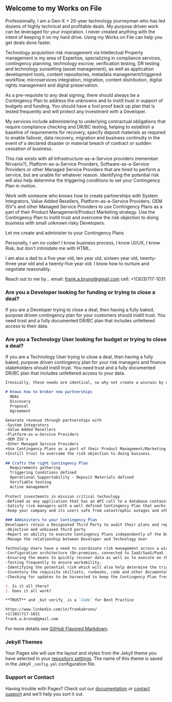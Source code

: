 ## Welcome to my Works on File

Professionally, I am a Gen-X > 20-year technology journeyman who has led dozens of highly technical and profitable deals.  My purpose driven work can be leveraged for your inspiration. I never created anything with the intent of keeping it on my hard drive. Using my Works on File can help you get deals done faster. 

Technology acquisition risk management via Intellectual Property management is my area of Expertise, specializing in compliance services, contingency planning, technology escrow, verification testing, DR testing and technology sunsetting (asset management), as well as application development tools, content repositories, metadata management/triggered workflow, microservices integration, migration, content distribution, digital rights management and digital preservation.
 
As a pre-requisite to any deal signing, there should always be a Contingency Plan to address the unknowns and to instill trust in support of budgets and funding. You should have a fool proof back up plan that is tested frequently and will protect any investment with a Developer. 

My services include administering to underlying contractual obligations that require compliance checking and DR/BC testing, helping to establish a baseline of requirements for recovery, specify deposit materials as required to enable failover, data recovery, migration and business continuity in the event of a declared disaster or material breach of contract or sudden cessation of business. 

This risk exists with all Infrastructure-as-a-Service providers (remember Nirvanix?), Platform-as-a-Service Providers, Software-as-a-Service Providers or other Managed Service Providers that are hired to perform a service, but are unable for whatever reason. Identifying the potential risk will also help determine the triggering conditions to set your Contingency Plan in motion.  

Work with someone who knows how to create partnerships with System Integrators, Value Added Resellers, Platform-as-a-Service Providers, OEM ISV's and other Managed Service Providers to use Contingency Plans as a part of their Product Management/Product Marketing strategy. Use the Contingency Plan to instill trust and overcome the risk objection to doing business with small unknown risky Developers. 

Let me create and administer to your Contingency Plans

Personally, I am no coder! I know business process, I know UI/UX, I know Risk, but don't intimidate me with HTML.

I am also a dad to a five year old, ten year old, sixteen year old, twenty-three year old and a twenty-five year old.  I know how to nurture and negotiate reasonably. 

Reach out to me by...
email:  frank.a.bruno@gmail.com
cell: +1(303)717-1031

### Are you a Developer looking for funding or trying to close a deal?

If you are a Developer trying to close a deal, then having a fully baked, purpose driven contingency plan for your customers should instill trust. You need trust and a fully documented DR/BC plan that includes unfettered access to their data.

### Are you a Technology User looking for budget or trying to close a deal?

If you are a Technology User trying to close a deal, then having a fully baked, purpose driven contingency plan for your risk managers and finance stakeholders should instill trust. You need trust and a fully documented DR/BC plan that includes unfettered access to your data.
```markdown
Ironically, these needs are identical, so why not create a win/win by using someong who...

# Knows how to broker new partnerships
  NDAs
  Discovery
  Proposal
  Agreement

Generate revenue through partnerships with
-System Integrators
-Value Added Resellers
-Platform-as-a-Service Providers
-OEM ISV's 
-Other Managed Service Providers 
+Use Contingency Plans as a part of their Product Management/Marketing strategy.
+Instill trust to overcome the risk objection to doing business. 
  
## Crafts the right Contingency Plan
  Requirements gathering
  Triggering Conditions defined
  Operational Supportability - Deposit Materials defined
  Verifiable testing 
  Active management
  
Protect investments in mission critical technology
-Defined as any application that has an API call to a database containing proprietary and mission critical data. 
-Satisfy risk managers with a well defined Contingency Plan that works.
-Keep your company and its users safe from catastrophic outages and other bad things. 

### Administers to your Contingency Plan
Developers retain a Designated Third Party to audit their plans and report on their compliance with all contractual obligations.
-Objective and unbiased third party
-Report on ability to execute Contingency Plans independently of the Developer/Provider. 
-Manage the relationship between Developer and Technology User

Technology Users have a need to coordinate risk management across a wide variety of deployed technology
-Configuration architecture (On-premises, connected to IaaS/SaaS/PaaS in the Cloud). 
-Ensuring the means to quickly recover data as well as to execute on the Contingency Plan
-Testing frequently to ensure workability.
-Identifying the potential risk which will also help determine the triggering conditions
-Inventory the requisite skillsets, runbooks, code and other documentation repositories.
-Checking for updates to be harvested to keep the Contingency Plan fresh. 

1. Is it all there?
2. Does it all work?

**TRUST** and _but verify_ is a `Code` for Best Practice

https://www.linkedin.com/in/frankabruno/ 
+1(303)717-1031
frank.a.bruno@gmail.com
```

For more details see [GitHub Flavored Markdown](https://guides.github.com/features/mastering-markdown/).

### Jekyll Themes

Your Pages site will use the layout and styles from the Jekyll theme you have selected in your [repository settings](https://github.com/frank-a-bruno/Works-on-Record.github.io/settings). The name of this theme is saved in the Jekyll `_config.yml` configuration file.

### Support or Contact

Having trouble with Pages? Check out our [documentation](https://help.github.com/categories/github-pages-basics/) or [contact support](https://github.com/contact) and we’ll help you sort it out.
